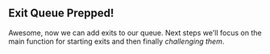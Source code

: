 ## Exit Queue Prepped!

Awesome, now we can add exits to our queue. Next steps we'll focus on the main function for starting exits and then finally _challenging them_.
